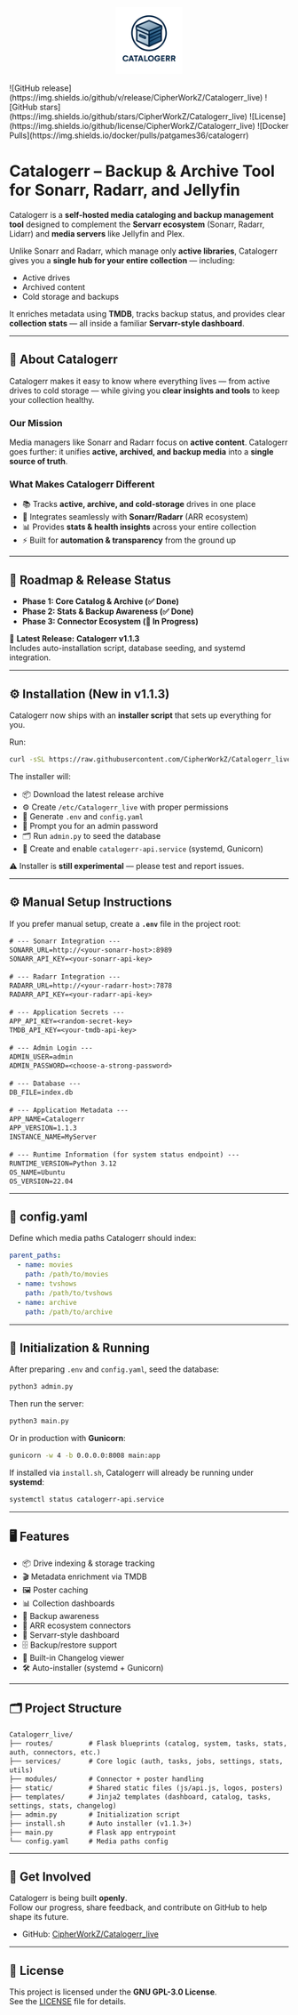 <p align="center">
  <img src="https://github.com/CipherWorkZ/Catalogerr_live/blob/main/static/logo/logo.png" alt="Catalogerr Logo" width="120"/>
</p>
![GitHub release](https://img.shields.io/github/v/release/CipherWorkZ/Catalogerr_live)
![GitHub stars](https://img.shields.io/github/stars/CipherWorkZ/Catalogerr_live)
![License](https://img.shields.io/github/license/CipherWorkZ/Catalogerr_live)
![Docker Pulls](https://img.shields.io/docker/pulls/patgames36/catalogerr)

# Catalogerr – Backup & Archive Tool for Sonarr, Radarr, and Jellyfin

Catalogerr is a **self-hosted media cataloging and backup management tool** designed to complement the **Servarr ecosystem** (Sonarr, Radarr, Lidarr) and **media servers** like Jellyfin and Plex.


Unlike Sonarr and Radarr, which manage only **active libraries**, Catalogerr gives you a **single hub for your entire collection** — including:
- Active drives
- Archived content
- Cold storage and backups

It enriches metadata using **TMDB**, tracks backup status, and provides clear **collection stats** — all inside a familiar **Servarr-style dashboard**.

---

## 🌟 About Catalogerr

Catalogerr makes it easy to know where everything lives — from active drives to cold storage — while giving you **clear insights and tools** to keep your collection healthy.

### Our Mission
Media managers like Sonarr and Radarr focus on **active content**. Catalogerr goes further:
it unifies **active, archived, and backup media** into a **single source of truth**.

### What Makes Catalogerr Different
- 📚 Tracks **active, archive, and cold-storage** drives in one place
- 🔗 Integrates seamlessly with **Sonarr/Radarr** (ARR ecosystem)
- 📊 Provides **stats & health insights** across your entire collection
- ⚡ Built for **automation & transparency** from the ground up

---

## 🚀 Roadmap & Release Status

- **Phase 1: Core Catalog & Archive (✅ Done)**  
- **Phase 2: Stats & Backup Awareness (✅ Done)**  
- **Phase 3: Connector Ecosystem (🚧 In Progress)**  

🎉 **Latest Release:** **Catalogerr v1.1.3**  
Includes auto-installation script, database seeding, and systemd integration.

---

## ⚙️ Installation (New in v1.1.3)

Catalogerr now ships with an **installer script** that sets up everything for you.  

Run:

```bash
curl -sSL https://raw.githubusercontent.com/CipherWorkZ/Catalogerr_live/main/install.sh | sudo bash
```

The installer will:
- 📦 Download the latest release archive
- ⚙️ Create `/etc/Catalogerr_live` with proper permissions
- 📝 Generate `.env` and `config.yaml`
- 🔑 Prompt you for an admin password
- 🗂️ Run `admin.py` to seed the database
- 🔄 Create and enable `catalogerr-api.service` (systemd, Gunicorn)

⚠️ Installer is **still experimental** — please test and report issues.

---

## ⚙️ Manual Setup Instructions

If you prefer manual setup, create a **`.env`** file in the project root:

```env
# --- Sonarr Integration ---
SONARR_URL=http://<your-sonarr-host>:8989
SONARR_API_KEY=<your-sonarr-api-key>

# --- Radarr Integration ---
RADARR_URL=http://<your-radarr-host>:7878
RADARR_API_KEY=<your-radarr-api-key>

# --- Application Secrets ---
APP_API_KEY=<random-secret-key>
TMDB_API_KEY=<your-tmdb-api-key>

# --- Admin Login ---
ADMIN_USER=admin
ADMIN_PASSWORD=<choose-a-strong-password>

# --- Database ---
DB_FILE=index.db

# --- Application Metadata ---
APP_NAME=Catalogerr
APP_VERSION=1.1.3
INSTANCE_NAME=MyServer

# --- Runtime Information (for system status endpoint) ---
RUNTIME_VERSION=Python 3.12
OS_NAME=Ubuntu
OS_VERSION=22.04
```

---

## 📂 config.yaml

Define which media paths Catalogerr should index:

```yaml
parent_paths:
  - name: movies
    path: /path/to/movies
  - name: tvshows
    path: /path/to/tvshows
  - name: archive
    path: /path/to/archive
```

---

## 🚀 Initialization & Running

After preparing `.env` and `config.yaml`, seed the database:

```bash
python3 admin.py
```

Then run the server:

```bash
python3 main.py
```

Or in production with **Gunicorn**:

```bash
gunicorn -w 4 -b 0.0.0.0:8008 main:app
```

If installed via `install.sh`, Catalogerr will already be running under **systemd**:
```bash
systemctl status catalogerr-api.service
```

---

## 🖥️ Features

- 📦 Drive indexing & storage tracking
- 🎬 Metadata enrichment via TMDB
- 🖼️ Poster caching
- 📊 Collection dashboards
- 💾 Backup awareness
- 🔌 ARR ecosystem connectors
- 📑 Servarr-style dashboard
- 🗄️ Backup/restore support
- 📜 Built-in Changelog viewer
- 🛠️ Auto-installer (systemd + Gunicorn)

---

## 🗂️ Project Structure

```
Catalogerr_live/
├── routes/         # Flask blueprints (catalog, system, tasks, stats, auth, connectors, etc.)
├── services/       # Core logic (auth, tasks, jobs, settings, stats, utils)
├── modules/        # Connector + poster handling
├── static/         # Shared static files (js/api.js, logos, posters)
├── templates/      # Jinja2 templates (dashboard, catalog, tasks, settings, stats, changelog)
├── admin.py        # Initialization script
├── install.sh      # Auto installer (v1.1.3+)
├── main.py         # Flask app entrypoint
└── config.yaml     # Media paths config
```

---

## 🤝 Get Involved

Catalogerr is being built **openly**.  
Follow our progress, share feedback, and contribute on GitHub to help shape its future.  

- GitHub: [CipherWorkZ/Catalogerr_live](https://github.com/CipherWorkZ/Catalogerr_live)

---

## 📄 License

This project is licensed under the **GNU GPL-3.0 License**.  
See the [LICENSE](LICENSE) file for details.
